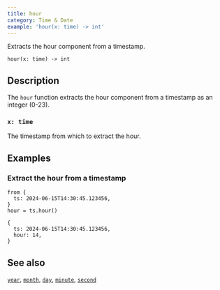 ```yaml
---
title: hour
category: Time & Date
example: 'hour(x: time) -> int'
---
```



Extracts the hour component from a timestamp.

```tql
hour(x: time) -> int
```

## Description

The `hour` function extracts the hour component from a timestamp as an integer
(0-23).

### `x: time`

The timestamp from which to extract the hour.

## Examples

### Extract the hour from a timestamp

```tql
from {
  ts: 2024-06-15T14:30:45.123456,
}
hour = ts.hour()
```

```tql
{
  ts: 2024-06-15T14:30:45.123456,
  hour: 14,
}
```

## See also

[`year`](/reference/functions/year),
[`month`](/reference/functions/month),
[`day`](/reference/functions/day),
[`minute`](/reference/functions/minute),
[`second`](/reference/functions/second)
